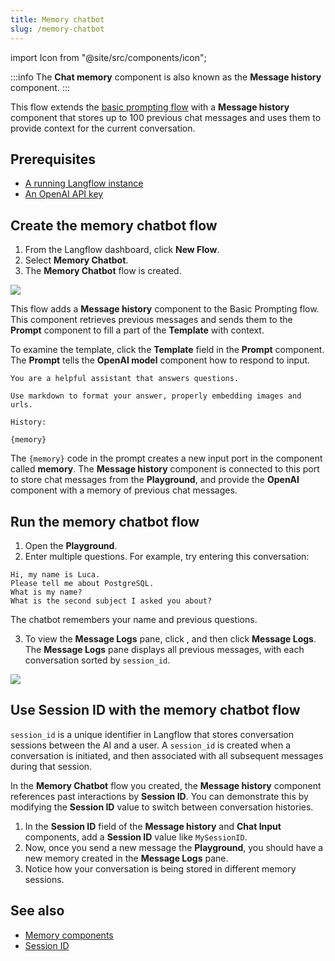 ```yaml
---
title: Memory chatbot
slug: /memory-chatbot
---
```


import Icon from "@site/src/components/icon";

:::info
The **Chat memory** component is also known as the **Message history** component.
:::

This flow extends the [basic prompting flow](/starter-projects-basic-prompting) with a **Message history** component that stores up to 100 previous chat messages and uses them to provide context for the current conversation.

## Prerequisites

- [A running Langflow instance](/get-started-installation)
- [An OpenAI API key](https://platform.openai.com/)

## Create the memory chatbot flow

1. From the Langflow dashboard, click **New Flow**.
2. Select **Memory Chatbot**.
3. The **Memory Chatbot** flow is created.

![](/img/starter-flow-memory-chatbot.png)

This flow adds a **Message history** component to the Basic Prompting flow.
This component retrieves previous messages and sends them to the **Prompt** component to fill a part of the **Template** with context.

To examine the template, click the **Template** field in the **Prompt** component.
The **Prompt** tells the **OpenAI model** component how to respond to input.

```text
You are a helpful assistant that answers questions.

Use markdown to format your answer, properly embedding images and urls.

History:

{memory}
```

The `{memory}` code in the prompt creates a new input port in the component called **memory**.
The **Message history** component is connected to this port to store chat messages from the **Playground**, and provide the **OpenAI** component with a memory of previous chat messages.

## Run the memory chatbot flow

1. Open the **Playground**.
2. Enter multiple questions. For example, try entering this conversation:

```text
Hi, my name is Luca.
Please tell me about PostgreSQL.
What is my name?
What is the second subject I asked you about?
```

The chatbot remembers your name and previous questions.

3. To view the **Message Logs** pane, click <Icon name="Ellipsis" aria-label="Horizontal ellipsis" />, and then click **Message Logs**.
The **Message Logs** pane displays all previous messages, with each conversation sorted by `session_id`.

![](/img/messages-logs.png)

## Use Session ID with the memory chatbot flow

`session_id` is a unique identifier in Langflow that stores conversation sessions between the AI and a user. A `session_id` is created when a conversation is initiated, and then associated with all subsequent messages during that session.

In the **Memory Chatbot** flow you created, the **Message history** component references past interactions by **Session ID**. You can demonstrate this by modifying the **Session ID** value to switch between conversation histories.

1. In the **Session ID** field of the **Message history** and **Chat Input** components, add a **Session ID** value like `MySessionID`.
2. Now, once you send a new message the **Playground**, you should have a new memory created in the **Message Logs** pane.
3. Notice how your conversation is being stored in different memory sessions.

## See also

- [Memory components](/components-memories)
- [Session ID](/session-id)